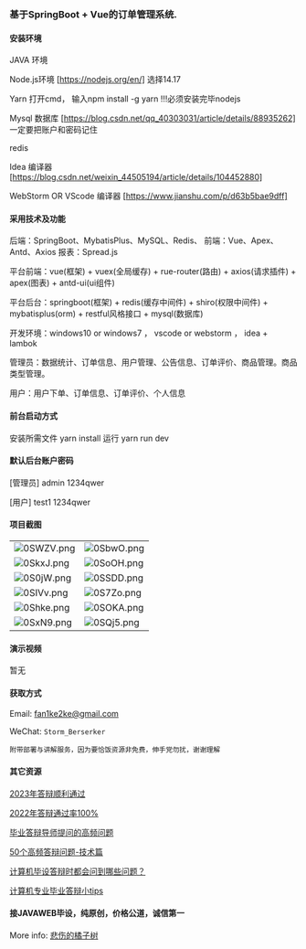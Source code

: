 ### 基于SpringBoot + Vue的订单管理系统.

#### 安装环境

JAVA 环境 

Node.js环境 [https://nodejs.org/en/] 选择14.17

Yarn 打开cmd， 输入npm install -g yarn !!!必须安装完毕nodejs

Mysql 数据库 [https://blog.csdn.net/qq_40303031/article/details/88935262] 一定要把账户和密码记住

redis

Idea 编译器 [https://blog.csdn.net/weixin_44505194/article/details/104452880]

WebStorm OR VScode 编译器 [https://www.jianshu.com/p/d63b5bae9dff]

#### 采用技术及功能

后端：SpringBoot、MybatisPlus、MySQL、Redis、
前端：Vue、Apex、Antd、Axios
报表：Spread.js

平台前端：vue(框架) + vuex(全局缓存) + rue-router(路由) + axios(请求插件) + apex(图表)  + antd-ui(ui组件)

平台后台：springboot(框架) + redis(缓存中间件) + shiro(权限中间件) + mybatisplus(orm) + restful风格接口 + mysql(数据库)

开发环境：windows10 or windows7 ， vscode or webstorm ， idea + lambok

管理员：数据统计、订单信息、用户管理、公告信息、订单评价、商品管理。商品类型管理。

用户：用户下单、订单信息、订单评价、个人信息


#### 前台启动方式
安装所需文件 yarn install 
运行 yarn run dev

#### 默认后台账户密码
[管理员]
admin
1234qwer

[用户]
test1
1234qwer
#### 项目截图

|  |  |
|---------------------|---------------------|
| ![0SWZV.png](https://i0.imgs.ovh/2023/12/30/0SWZV.png) | ![0SbwO.png](https://i0.imgs.ovh/2023/12/30/0SbwO.png) |
| ![0SkxJ.png](https://i0.imgs.ovh/2023/12/30/0SkxJ.png) | ![0SoOH.png](https://i0.imgs.ovh/2023/12/30/0SoOH.png) |
| ![0S0jW.png](https://i0.imgs.ovh/2023/12/30/0S0jW.png) | ![0SSDD.png](https://i0.imgs.ovh/2023/12/30/0SSDD.png) |
| ![0SIVv.png](https://i0.imgs.ovh/2023/12/30/0SIVv.png) | ![0S7Zo.png](https://i0.imgs.ovh/2023/12/30/0S7Zo.png) |
| ![0Shke.png](https://i0.imgs.ovh/2023/12/30/0Shke.png) | ![0SOKA.png](https://i0.imgs.ovh/2023/12/30/0SOKA.png) |
| ![0SxN9.png](https://i0.imgs.ovh/2023/12/30/0SxN9.png) | ![0SQj5.png](https://i0.imgs.ovh/2023/12/30/0SQj5.png) |



#### 演示视频

暂无

#### 获取方式

Email: fan1ke2ke@gmail.com

WeChat: `Storm_Berserker`

`附带部署与讲解服务，因为要恰饭资源非免费，伸手党勿扰，谢谢理解`

#### 其它资源

[2023年答辩顺利通过](https://berserker287.github.io/2023/06/14/2023%E5%B9%B4%E7%AD%94%E8%BE%A9%E9%A1%BA%E5%88%A9%E9%80%9A%E8%BF%87/)

[2022年答辩通过率100%](https://berserker287.github.io/2022/05/25/%E9%A1%B9%E7%9B%AE%E4%BA%A4%E6%98%93%E8%AE%B0%E5%BD%95/)

[毕业答辩导师提问的高频问题](https://berserker287.github.io/2023/06/13/%E6%AF%95%E4%B8%9A%E7%AD%94%E8%BE%A9%E5%AF%BC%E5%B8%88%E6%8F%90%E9%97%AE%E7%9A%84%E9%AB%98%E9%A2%91%E9%97%AE%E9%A2%98/)

[50个高频答辩问题-技术篇](https://berserker287.github.io/2023/06/13/50%E4%B8%AA%E9%AB%98%E9%A2%91%E7%AD%94%E8%BE%A9%E9%97%AE%E9%A2%98-%E6%8A%80%E6%9C%AF%E7%AF%87/)

[计算机毕设答辩时都会问到哪些问题？](https://www.zhihu.com/question/31020988)

[计算机专业毕业答辩小tips](https://zhuanlan.zhihu.com/p/145911029)

#### 接JAVAWEB毕设，纯原创，价格公道，诚信第一

More info: [悲伤的橘子树](https://berserker287.github.io/)

